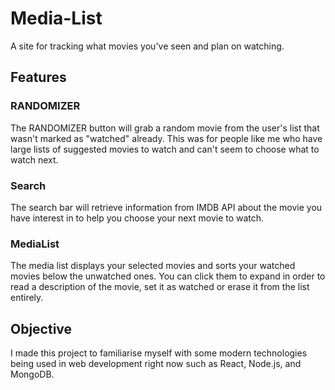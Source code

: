 # Media-List
A site for tracking what movies you've seen and plan on watching.

<!-- Can be found [here.](http://18.117.173.166) -->

## Features

### RANDOMIZER
The RANDOMIZER button will grab a random movie from the user's list that wasn't marked as "watched" already. This was for people like me who have large lists of
suggested movies to watch and can't seem to choose what to watch next.

### Search
The search bar will retrieve information from IMDB API about the movie you have interest in to help you choose your next movie to watch.

### MediaList
The media list displays your selected movies and sorts your watched movies below the unwatched ones. You can click them to expand in order to read a description of the
movie, set it as watched or erase it from the list entirely.

## Objective
I made this project to familiarise myself with some modern technologies being used in web development right now such as React, Node.js, and MongoDB.

